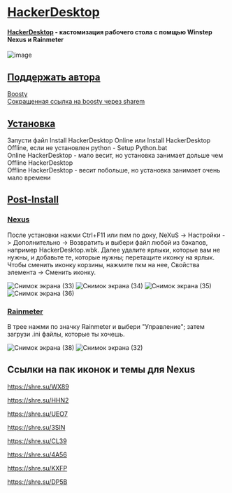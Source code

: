 # [HackerDesktop](https://shre.su/JFEM)
#### [HackerDesktop](https://shre.su/JFEM) - кастомизация рабочего стола с помщью Winstep Nexus и Rainmeter

![image](https://github.com/scode18/HackerDesktop/assets/98618381/73226682-6527-4ac7-90ed-f5160ffbd523)

## [Поддержать автора](https://shre.su/F2FH)
[Boosty](https://boosty.to/scode18/donate)<br>
[Сокращенная ссылка на boosty через sharem](https://shre.su/F2FH)

## [Установка](https://shre.su/JFEM)
Запусти файл Install HackerDesktop Online или Install HackerDesktop Offline, если не установлен python - Setup Python.bat<br>
Online HackerDesktop - мало весит, но установка занимает дольше чем Offline HackerDesktop<br>
Offline HackerDesktop - весит побольше, но установка занимает очень мало времени<br>

## [Post-Install](https://shre.su/JFEM)

### [Nexus](https://shre.su/NXS5)
После установки нажми Ctrl+F11 или пкм по доку, NeXuS -> Настройки -> Дополнительно -> Возвратить и выбери файл любой из бэкапов, например HackerDesktop.wbk.
Далее удалите ярлыки, которые вам не нужны, и добавьте те, которые нужны; перетащите иконку на ярлык.
Чтобы сменить иконку корзины, нажмите пкм на нее, Свойства элемента -> Сменить иконку.

![Снимок экрана (33)](https://github.com/scode18/HackerDesktop/assets/98618381/b2d62c41-7d82-4591-9703-959f1031101b)
![Снимок экрана (34)](https://github.com/scode18/HackerDesktop/assets/98618381/8338252a-c491-4467-9bf5-5185400f5735)
![Снимок экрана (35)](https://github.com/scode18/HackerDesktop/assets/98618381/79fe95c2-3be0-44ab-85a6-3145ed6dd1d1)
![Снимок экрана (36)](https://github.com/scode18/HackerDesktop/assets/98618381/83f09ca7-60f2-4209-805e-cc5bfdb5092d)

### [Rainmeter](https://shre.su/FLXR)
В трее нажми по значку Rainmeter и выбери "Управление"; затем загрузи .ini файлы, которые ты хочешь.

![Снимок экрана (38)](https://github.com/scode18/HackerDesktop/assets/98618381/f76b6c32-b8b5-4143-a27e-3ae2e30ca7c4)
![Снимок экрана (32)](https://github.com/scode18/HackerDesktop/assets/98618381/718c132f-40dc-4db9-b4cf-4c2a8f7b4e8d)

## Ссылки на пак иконок и темы для Nexus
https://shre.su/WX89

https://shre.su/HHN2

https://shre.su/UEO7

https://shre.su/3SIN

https://shre.su/CL39

https://shre.su/4A56

https://shre.su/KXFP

https://shre.su/DP5B
